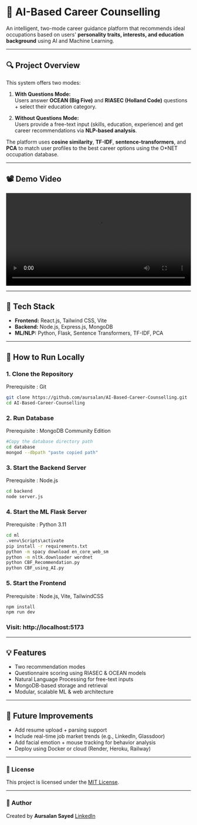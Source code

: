 # 🎯 AI-Based Career Counselling

An intelligent, two-mode career guidance platform that recommends ideal occupations based on users' **personality traits, interests, and education background** using AI and Machine Learning.

---

## 🔍 Project Overview

This system offers two modes:

1. **With Questions Mode:**  
   Users answer **OCEAN (Big Five)** and **RIASEC (Holland Code)** questions + select their education category.

2. **Without Questions Mode:**  
   Users provide a free-text input (skills, education, experience) and get career recommendations via **NLP-based analysis**.

The platform uses **cosine similarity**, **TF-IDF**, **sentence-transformers**, and **PCA** to match user profiles to the best career options using the O*NET occupation database.

---
## 📽 Demo Video

<video width="100%" height="auto" controls>
  <source src="assets/demo1.mp4" type="video/mp4">
  Your browser does not support the video tag.
</video>

---

## 🧰 Tech Stack

- **Frontend:** React.js, Tailwind CSS, Vite  
- **Backend:** Node.js, Express.js, MongoDB  
- **ML/NLP:** Python, Flask, Sentence Transformers, TF-IDF, PCA  

---

## 🚀 How to Run Locally
### 1. Clone the Repository
Prerequisite : Git 
```bash
git clone https://github.com/aursalan/AI-Based-Career-Counselling.git
cd AI-Based-Career-Counselling
``` 
### 2. Run Database 
Prerequisite : MongoDB Community Edition 
```bash
#Copy the database directory path
cd database
mongod --dbpath "paste copied path"
```

### 3. Start the Backend Server
Prerequisite : Node.js 
```bash
cd backend 
node server.js 
```

### 4. Start the ML Flask Server
Prerequisite : Python 3.11 
```bash 
cd ml
.venv\Scripts\activate
pip install -r requirements.txt 
python -m spacy download en_core_web_sm
python -m nltk.downloader wordnet
python CBF_Recommendation.py
python CBF_using_AI.py
```

### 5. Start the Frontend
Prerequisite : Node.js, Vite, TailwindCSS  
```bash 
npm install 
npm run dev 
```

### Visit: http://localhost:5173

--- 

## 💡 Features
- Two recommendation modes
- Questionnaire scoring using RIASEC & OCEAN models
- Natural Language Processing for free-text inputs
- MongoDB-based storage and retrieval
- Modular, scalable ML & web architecture

--- 

## 📌 Future Improvements
- Add resume upload + parsing support
- Include real-time job market trends (e.g., LinkedIn, Glassdoor)
- Add facial emotion + mouse tracking for behavior analysis
- Deploy using Docker or cloud (Render, Heroku, Railway)

--- 

### 📄 License
This project is licensed under the [MIT License](LICENSE).

---

### 👤 Author

Created by **Aursalan Sayed**
[LinkedIn](https://linkedin.com/in/aursalan)
